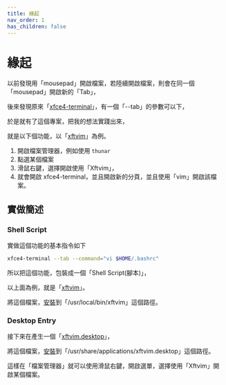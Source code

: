 ```yaml
---
title: 緣起
nav_order: 1
has_children: false
---
```


# 緣起

以前發現用「mousepad」開啟檔案，若陸續開啟檔案，則會在同一個「mousepad」開啟新的「Tab」，

後來發現原來「[xfce4-terminal](https://man.archlinux.org/man/xfce4-terminal.1.en#Window_or_Tab_Separators)」，有一個「--tab」的參數可以下，

於是就有了這個專案，把我的想法實踐出來，

就是以下個功能，以「[xftvim](https://samwhelp.github.io/tool-xfteditor/read/project/xfteditor/xftvim.html)」為例。

1. 開啟檔案管理器，例如使用 `thunar`
2. 點選某個檔案
3. 滑鼠右鍵，選擇開啟使用「Xftvim」，
4. 就會開啟 xfce4-terminal，並且開啟新的分頁，並且使用「vim」開啟該檔案。

## 實做簡述

### Shell Script

實做這個功能的基本指令如下

``` sh
xfce4-terminal --tab --command="vi $HOME/.bashrc"
```

所以把這個功能，包裝成一個「Shell Script(腳本)」，

以上面為例，就是「[xftvim](https://github.com/samwhelp/tool-xfteditor/blob/gh-pages/_demo/project/xfteditor/prototype/xftvim/xftvim#L83)」。

將這個檔案，[安裝](https://github.com/samwhelp/tool-xfteditor/blob/gh-pages/_demo/project/xfteditor/prototype/xftvim/Makefile#L18)到「/usr/local/bin/xftvim」這個路徑。

### Desktop Entry

接下來在產生一個「[xftvim.desktop](https://github.com/samwhelp/tool-xfteditor/blob/gh-pages/_demo/project/xfteditor/prototype/xftvim/xftvim.desktop)」，

將這個檔案，[安裝](https://github.com/samwhelp/tool-xfteditor/blob/gh-pages/_demo/project/xfteditor/prototype/xftvim/Makefile#L19)到「/usr/share/applications/xftvim.desktop」這個路徑。

這樣在「檔案管理器」就可以使用滑鼠右鍵，開啟選單，選擇使用「Xftvim」開啟某個檔案。

